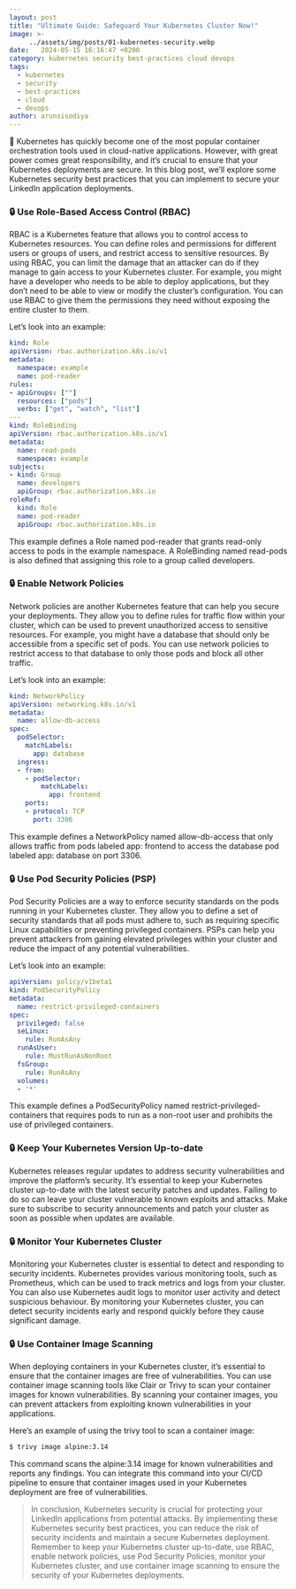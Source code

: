 ```yaml
---
layout: post
title: "Ultimate Guide: Safeguard Your Kubernetes Cluster Now!"
image: >-
     ../assets/img/posts/01-kubernetes-security.webp
date:   2024-05-15 16:16:47 +0200
category: kubernetes security best-practices cloud devops
tags:
  - kubernetes
  - security
  - best-practices
  - cloud
  - devops
author: arunsisodiya
---
```


🚀 Kubernetes has quickly become one of the most popular container orchestration tools used in cloud-native applications. However, with great power comes great responsibility, and it’s crucial to ensure that your Kubernetes deployments are secure. In this blog post, we’ll explore some Kubernetes security best practices that you can implement to secure your LinkedIn application deployments.

### 🔒 Use Role-Based Access Control (RBAC)

RBAC is a Kubernetes feature that allows you to control access to Kubernetes resources. You can define roles and permissions for different users or groups of users, and restrict access to sensitive resources. By using RBAC, you can limit the damage that an attacker can do if they manage to gain access to your Kubernetes cluster. For example, you might have a developer who needs to be able to deploy applications, but they don’t need to be able to view or modify the cluster’s configuration. You can use RBAC to give them the permissions they need without exposing the entire cluster to them.

Let’s look into an example:

```yaml
kind: Role
apiVersion: rbac.authorization.k8s.io/v1
metadata:
  namespace: example
  name: pod-reader
rules:
- apiGroups: [""]
  resources: ["pods"]
  verbs: ["get", "watch", "list"]
---
kind: RoleBinding
apiVersion: rbac.authorization.k8s.io/v1
metadata:
  name: read-pods
  namespace: example
subjects:
- kind: Group
  name: developers
  apiGroup: rbac.authorization.k8s.io
roleRef:
  kind: Role
  name: pod-reader
  apiGroup: rbac.authorization.k8s.io
```

This example defines a Role named pod-reader that grants read-only access to pods in the example namespace. A RoleBinding named read-pods is also defined that assigning this role to a group called developers.

### 🔒 Enable Network Policies

Network policies are another Kubernetes feature that can help you secure your deployments. They allow you to define rules for traffic flow within your cluster, which can be used to prevent unauthorized access to sensitive resources. For example, you might have a database that should only be accessible from a specific set of pods. You can use network policies to restrict access to that database to only those pods and block all other traffic.

Let’s look into an example:

```yaml
kind: NetworkPolicy
apiVersion: networking.k8s.io/v1
metadata:
  name: allow-db-access
spec:
  podSelector:
    matchLabels:
      app: database
  ingress:
  - from:
    - podSelector:
        matchLabels:
          app: frontend
    ports:
    - protocol: TCP
      port: 3306
```

This example defines a NetworkPolicy named allow-db-access that only allows traffic from pods labeled app: frontend to access the database pod labeled app: database on port 3306.

### 🔒 Use Pod Security Policies (PSP)

Pod Security Policies are a way to enforce security standards on the pods running in your Kubernetes cluster. They allow you to define a set of security standards that all pods must adhere to, such as requiring specific Linux capabilities or preventing privileged containers. PSPs can help you prevent attackers from gaining elevated privileges within your cluster and reduce the impact of any potential vulnerabilities.

Let’s look into an example:

```yaml
apiVersion: policy/v1beta1
kind: PodSecurityPolicy
metadata:
  name: restrict-privileged-containers
spec:
  privileged: false
  seLinux:
    rule: RunAsAny
  runAsUser:
    rule: MustRunAsNonRoot
  fsGroup:
    rule: RunAsAny
  volumes:
  - '*'
```

This example defines a PodSecurityPolicy named restrict-privileged-containers that requires pods to run as a non-root user and prohibits the use of privileged containers.

### 🔒 Keep Your Kubernetes Version Up-to-date

Kubernetes releases regular updates to address security vulnerabilities and improve the platform’s security. It’s essential to keep your Kubernetes cluster up-to-date with the latest security patches and updates. Failing to do so can leave your cluster vulnerable to known exploits and attacks. Make sure to subscribe to security announcements and patch your cluster as soon as possible when updates are available.

### 🔒 Monitor Your Kubernetes Cluster

Monitoring your Kubernetes cluster is essential to detect and responding to security incidents. Kubernetes provides various monitoring tools, such as Prometheus, which can be used to track metrics and logs from your cluster. You can also use Kubernetes audit logs to monitor user activity and detect suspicious behaviour. By monitoring your Kubernetes cluster, you can detect security incidents early and respond quickly before they cause significant damage.

### 🔒 Use Container Image Scanning

When deploying containers in your Kubernetes cluster, it’s essential to ensure that the container images are free of vulnerabilities. You can use container image scanning tools like Clair or Trivy to scan your container images for known vulnerabilities. By scanning your container images, you can prevent attackers from exploiting known vulnerabilities in your applications.

Here’s an example of using the trivy tool to scan a container image:

```bash
$ trivy image alpine:3.14
```

This command scans the alpine:3.14 image for known vulnerabilities and reports any findings. You can integrate this command into your CI/CD pipeline to ensure that container images used in your Kubernetes deployment are free of vulnerabilities.

> In conclusion, Kubernetes security is crucial for protecting your LinkedIn applications from potential attacks. By implementing these Kubernetes security best practices, you can reduce the risk of security incidents and maintain a secure Kubernetes deployment. Remember to keep your Kubernetes cluster up-to-date, use RBAC, enable network policies, use Pod Security Policies, monitor your Kubernetes cluster, and use container image scanning to ensure the security of your Kubernetes deployments.
